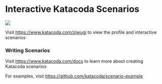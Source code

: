# Interactive Katacoda Scenarios

[![](http://shields.katacoda.com/katacoda/zjwugi/count.svg)](https://www.katacoda.com/zjwugi "Get your profile on Katacoda.com")

Visit https://www.katacoda.com/zjwugi to view the profile and interactive scenarios

### Writing Scenarios
Visit https://www.katacoda.com/docs to learn more about creating Katacoda scenarios

For examples, visit https://github.com/katacoda/scenario-example
